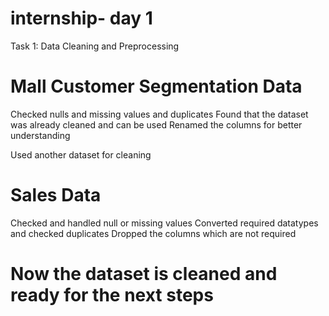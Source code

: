 # internship- day 1
Task 1: Data Cleaning and Preprocessing

# Mall Customer Segmentation Data 
Checked nulls and missing values and duplicates
Found that the dataset was already cleaned and can be used
Renamed the columns for better understanding

Used another dataset for cleaning

# Sales Data
Checked and handled null or missing values
Converted required datatypes and checked duplicates
Dropped the columns which are not required

# Now the dataset is cleaned and ready for the next steps
